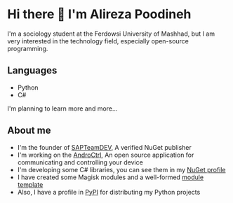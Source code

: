 # Hi there 👋 I'm Alireza Poodineh

I'm a sociology student at the Ferdowsi University of Mashhad,
but I am very interested in the technology field, especially open-source programming.

## Languages
* Python
* C#

I'm planning to learn more and more...

## About me
* I'm the founder of [SAPTeamDEV](https://github.com/SAPTeamDEV), A verified NuGet publisher
* I'm working on the [AndroCtrl](https://github.com/SAPTeamDEV/AndroCtrl),
An open source application for communicating and controlling your device
* I'm developing some C# libraries, you can see them in my [NuGet profile](https://www.nuget.org/profiles/Aeliux)
* I have created some Magisk modules and a well-formed [module template](https://github.com/SAPTeamDEV/Magisk-Module-Template)
* Also, I have a profile in [PyPI](https://pypi.org/user/Ali_p1986) for distributing my Python projects